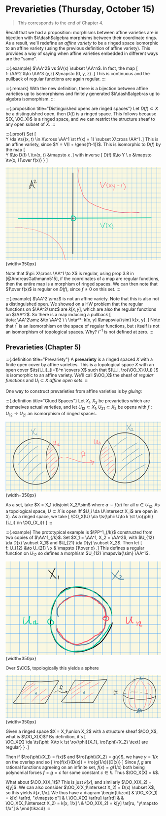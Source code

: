 # Prevarieties (Thursday, October 15)

> This corresponds to the end of Chapter 4.

Recall that we had a proposition: morphisms between affine varieties are in bijection with $k\dash$algebra morphisms between their coordinate rings.
As a result, we'll redefine an *affine variety* to be a ringed space isomorphic to an affine variety (using the previous definition of affine variety).
This provides a way of saying when affine varieties embedded in different ways are the "same".

:::{.example}
$\AA^2$ vs $V(x) \subset  \AA^n$.
In fact, the map
\[  
f: \AA^2 &\to \AA^3
(y,z) &\mapsto (0, y, z)
.\]
This is continuous and the pullback of regular functions are again regular.
:::

:::{.remark}
With the new definition, there is a bijection between affine varieties up to isomorphisms and finitely generated $k\dash$algebras up to algebra isomorphism.
:::

:::{.proposition title="Distinguished opens are ringed spaces"}
Let $D(f) \subset X$ be a distinguished open, then $D(f)$ is a ringed space.
This follows because $(X, \OO_X)$ is a ringed space, and we can restrict the structure sheaf to any open subset of $X$.
:::

:::{.proof}
Set
\[  
Y \da \ts{(x, t) \in X\cross \AA^1 \st tf(x) = 1} \subset X\cross \AA^1
.\]
This is an affine variety, since $Y = V(I + \gens{ft-1})$.
This is isomorphic to $D(f)$ by the map
\[  
Y &\to D(f) \\
\tv{x, t} &\mapsto x
.\]
with inverse 
\[
D(f)  &\to Y \\
x     &\mapsto \tv{x, {1\over f(x)} }
\]

![Image](figures/image_2020-10-15-09-50-03.png){width=350px}

Note that $\pi: X\cross \AA^1 \to X$ is regular, using prop 3.8 in [@AndreasGathmann515], if the coordinates of a map are regular functions, then the entire map is a morphism of ringed spaces.
We can then note that $1\over f(x)$ is regular on $D(f)$, since $f\neq 0$ on this set.
:::

:::{.example}
$\AA^2 \smz$ is not an affine variety.
Note that this is also not a distinguished open.
We showed on a HW problem that the regular functions on $\AA^2\smz$ are $k[x, y]$, which are also the regular functions on $\AA^2$.
So there is a map inducing a pullback
\[  
\iota: \AA^2\smz &\to \AA^2 \\ \\
\iota^*: k[x, y]  &\mapsvia{\sim} k[x, y]
.\]
Note that $\iota^*$ is an isomorphism on the space of regular functions, but $\iota$ itself is not an isomorphism of topological spaces.
Why? $i^{-1}$ is not defined at zero.
:::

## Prevarieties (Chapter 5)

:::{.definition title="Prevariety"}
A **prevariety** is a ringed spaced $X$ with a finite open cover by affine varieties.
This is a topological space $X$ with an open cover $\ts{U_i}_{i=1}^n \covers X$ such that $(U_i, \ro{\OO_X}{U_i} )$ is isomorphic to an affine variety.
We'll call $\OO_X$ the sheaf of *regular functions* and $U_i\subset X$ *affine open sets*.
:::

One way to construct prevarieties from affine varieties is by *gluing*:

:::{.definition title="Glued Spaces"}
Let $X_1, X_2$ be prevarieties which are themselves actual varieties,
and let $U_{12} \subset X_1, U_{21} \subset X_2$ be opens with $f: U_{12} \to U_{21}$ an isomorphism of ringed spaces.

![Image](figures/image_2020-10-15-10-08-59.png){width=350px}

As a set, take $X = X_1 \disjoint X_2/\sim$ where $a\sim f(a)$ for all $a\in U_{12}$.
As a topological space, $U \subset X$ is open iff $U_i \da U\intersect X_i$ are open in $X_i$.
As a ringed space, we take 
\[
\OO_X(U) \da \ts{\phi: U\to k \st \ro{\phi}{U_i} \in \OO_{X_i}}
\]
:::

:::{.example}
The prototypical example is $\PP^1_{/k}$ constructed from two copies of $\AA^1_{/k}$.
Set $X_1 = \AA^1, X_2 = \AA^2$, with $U_{12} \da D(x) \subset X_1$ and $U_{21} \da D(y) \subset X_2$.
Then let
\[  
f: U_{12} &\to U_{21} \\
x & \mapsto {1\over x}
.\]
This defines a regular function on $U_{12}$ so defines a morphism $U_{12} \mapsvia{\sim} \AA^1$.

![Gluing two affine lines to obtain projective space.](figures/image_2020-10-15-10-20-32.png){width=350px}

Over $\CC$, topologically this yields a sphere

![Complex projective space is a sphere.](figures/image_2020-10-15-10-23-24.png){width=350px}

Given a ringed space $X = X_1\union X_2$ with a structure sheaf $\OO_X$, what is $\OO_X(X)$? 
By definition, it's 
\[  
\OO_X(X) \da \ts{\phi: X\to k \st \ro{\phi}{X_1}, \ro{\phi}{X_2} \text{ are regular} }
.\]

Then if $\ro{\phi}{X_1} = f(x)$ and $\ro{\phi}{X_2} = g(y)$, we have $y=1/x$ on the overlap and so 
\[
\ro{f(x)}{D(x)} = \ro{g(1/x)}{D(x)}
\]
Since $f, g$ are rational functions agreeing on an infinite set, $f(x) = g(1/x)$ both being polynomial forces $f = g = c$ for some constant $c \in k$.
Thus $\OO_X(X) = k$.

What about $\OO_X(X_1)$?
This is just $k[x]$, and similarly $\OO_X(X_2) = k[y]$.
We can also consider $\OO_X(X_1\intersect X_2) = D(x) \subset X$, so this yields $k[x, 1/x]$.
We thus have a diagram
\begin{tikzcd}
                         & \OO_X(X_1) = k[x] \ar[rd, "x\mapsto x"]   & \\
\OO_X(X) \ar[ru] \ar[rd] &                                           & \OO_X(X_1\intersect X_2) = k[x, 1/x] \\
                         & \OO_X(X_2) = k[y] \ar[ru, "y\mapsto 1/x"] &
\end{tikzcd}
:::


